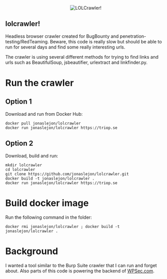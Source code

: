 <p align="center">
<img src="https://triop.se/wp-content/uploads/2021/05/lolcrawler.png" alt="LOLCrawler!">
</p>

## lolcrawler!

Headless browser crawler created for BugBounty and penetration-testing/RedTeaming. Beware, this code is really slow but should be able to run for several days and find some really interesting urls.

The crawler is using several different methods for trying to find links and urls such as BeautifulSoup, jsbeautifier, urlextract and linkfinder.py.

# Run the crawler

## Option 1 

Download and run from Docker Hub:

```
docker pull jonaslejon/lolcrawler
docker run jonaslejon/lolcrawler https://triop.se
```

## Option 2

Download, build and run:

```
mkdir lolcrawler
cd lolcrawler
git clone https://github.com/jonaslejon/lolcrawler.git
docker build -t jonaslejon/lolcrawler .
docker run jonaslejon/lolcrawler https://triop.se
```

# Build docker image

Run the following command in the folder:

`docker rmi jonaslejon/lolcrawler ; docker build -t jonaslejon/lolcrawler .`

# Background

I wanted a tool similar to the Burp Suite crawler that I can run and forget about. Also parts of this code is powering the backend of [WPSec.com](https://wpsec.com).
